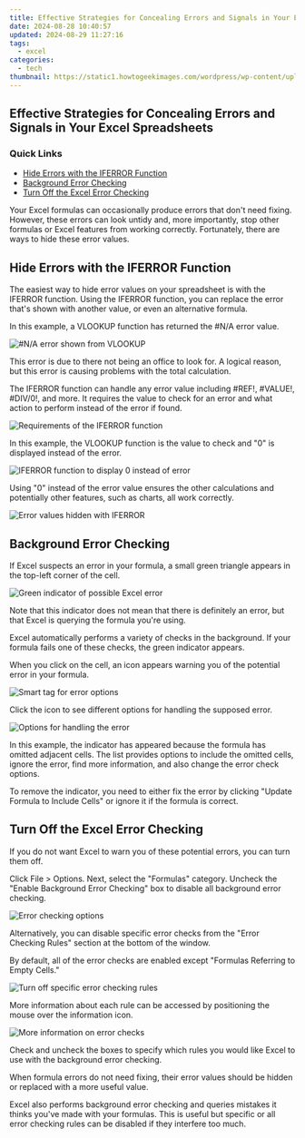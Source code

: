 ```yaml
---
title: Effective Strategies for Concealing Errors and Signals in Your Excel Spreadsheets
date: 2024-08-28 10:40:57
updated: 2024-08-29 11:27:16
tags:
  - excel
categories:
  - tech
thumbnail: https://static1.howtogeekimages.com/wordpress/wp-content/uploads/2019/07/stock-lede-microsoft-office_excel-1.png
---
```


## Effective Strategies for Concealing Errors and Signals in Your Excel Spreadsheets

### Quick Links

* [Hide Errors with the IFERROR Function](https://facebook-clips.techidaily.com/how-to-view-facebook-content-on-your-home-theater/)
* [Background Error Checking](https://os-tips.techidaily.com/troubleshooting-failed-passwords-on-your-apple-devices-solutions-for-macbooks-and-imac/)
* [Turn Off the Excel Error Checking](https://hardware-updates.techidaily.com/how-to-install-hp-officejet-3830-printer-drivers-on-windows-pcs/)

 Your Excel formulas can occasionally produce errors that don't need fixing. However, these errors can look untidy and, more importantly, stop other formulas or Excel features from working correctly. Fortunately, there are ways to hide these error values.

##  Hide Errors with the IFERROR Function

 The easiest way to hide error values on your spreadsheet is with the IFERROR function. Using the IFERROR function, you can replace the error that's shown with another value, or even an alternative formula.

 In this example, a VLOOKUP function has returned the #N/A error value.

![#N/A error shown from VLOOKUP](https://static1.howtogeekimages.com/wordpress/wp-content/uploads/2019/10/vlookup-error.png) 

 This error is due to there not being an office to look for. A logical reason, but this error is causing problems with the total calculation.

 The IFERROR function can handle any error value including #REF!, #VALUE!, #DIV/0!, and more. It requires the value to check for an error and what action to perform instead of the error if found.

![Requirements of the IFERROR function](https://static1.howtogeekimages.com/wordpress/wp-content/uploads/2019/10/iferror-arguments.png) 

 In this example, the VLOOKUP function is the value to check and "0" is displayed instead of the error.

![IFERROR function to display 0 instead of error](https://static1.howtogeekimages.com/wordpress/wp-content/uploads/2019/10/iferror-to-display-0.png) 

 Using "0" instead of the error value ensures the other calculations and potentially other features, such as charts, all work correctly.

![Error values hidden with IFERROR](https://static1.howtogeekimages.com/wordpress/wp-content/uploads/2019/10/error-values-hidden.png) 

##  Background Error Checking

 If Excel suspects an error in your formula, a small green triangle appears in the top-left corner of the cell.

![Green indicator of possible Excel error](https://static1.howtogeekimages.com/wordpress/wp-content/uploads/2019/10/indicator-arrow.png) 

 Note that this indicator does not mean that there is definitely an error, but that Excel is querying the formula you're using.

 Excel automatically performs a variety of checks in the background. If your formula fails one of these checks, the green indicator appears.

 When you click on the cell, an icon appears warning you of the potential error in your formula.

![Smart tag for error options](https://static1.howtogeekimages.com/wordpress/wp-content/uploads/2019/10/smart-tag-for-error.png) 

 Click the icon to see different options for handling the supposed error.

![Options for handling the error](https://static1.howtogeekimages.com/wordpress/wp-content/uploads/2019/10/error-options.png) 

 In this example, the indicator has appeared because the formula has omitted adjacent cells. The list provides options to include the omitted cells, ignore the error, find more information, and also change the error check options.

 To remove the indicator, you need to either fix the error by clicking "Update Formula to Include Cells" or ignore it if the formula is correct.

##  Turn Off the Excel Error Checking

 If you do not want Excel to warn you of these potential errors, you can turn them off.

 Click File > Options. Next, select the "Formulas" category. Uncheck the "Enable Background Error Checking" box to disable all background error checking.

![Error checking options](https://static1.howtogeekimages.com/wordpress/wp-content/uploads/2019/10/error-checking-options.png) 

 Alternatively, you can disable specific error checks from the "Error Checking Rules" section at the bottom of the window.

 By default, all of the error checks are enabled except "Formulas Referring to Empty Cells."

![Turn off specific error checking rules](https://static1.howtogeekimages.com/wordpress/wp-content/uploads/2019/10/error-check-options-2.png) 

 More information about each rule can be accessed by positioning the mouse over the information icon.

![More information on error checks](https://static1.howtogeekimages.com/wordpress/wp-content/uploads/2019/10/more-information.png) 

 Check and uncheck the boxes to specify which rules you would like Excel to use with the background error checking.

 When formula errors do not need fixing, their error values should be hidden or replaced with a more useful value.

 Excel also performs background error checking and queries mistakes it thinks you've made with your formulas. This is useful but specific or all error checking rules can be disabled if they interfere too much.

<ins class="adsbygoogle"
     style="display:block"
     data-ad-format="autorelaxed"
     data-ad-client="ca-pub-7571918770474297"
     data-ad-slot="1223367746"></ins>



<ins class="adsbygoogle"
     style="display:block"
     data-ad-client="ca-pub-7571918770474297"
     data-ad-slot="8358498916"
     data-ad-format="auto"
     data-full-width-responsive="true"></ins>
